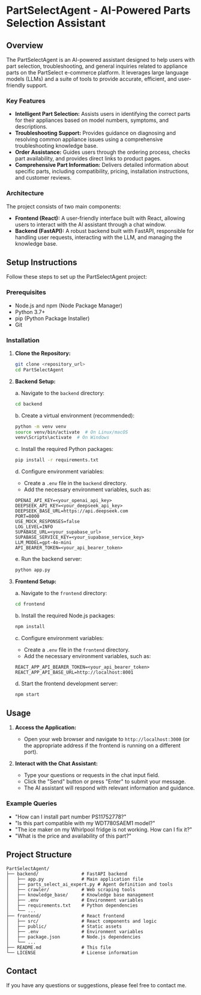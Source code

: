 # PartSelectAgent - AI-Powered Parts Selection Assistant

## Overview

The PartSelectAgent is an AI-powered assistant designed to help users with part selection, troubleshooting, and general inquiries related to appliance parts on the PartSelect e-commerce platform. It leverages large language models (LLMs) and a suite of tools to provide accurate, efficient, and user-friendly support.

### Key Features

*   **Intelligent Part Selection:** Assists users in identifying the correct parts for their appliances based on model numbers, symptoms, and descriptions.
*   **Troubleshooting Support:** Provides guidance on diagnosing and resolving common appliance issues using a comprehensive troubleshooting knowledge base.
*   **Order Assistance:** Guides users through the ordering process, checks part availability, and provides direct links to product pages.
*   **Comprehensive Part Information:** Delivers detailed information about specific parts, including compatibility, pricing, installation instructions, and customer reviews.

### Architecture

The project consists of two main components:

*   **Frontend (React):** A user-friendly interface built with React, allowing users to interact with the AI assistant through a chat window.
*   **Backend (FastAPI):** A robust backend built with FastAPI, responsible for handling user requests, interacting with the LLM, and managing the knowledge base.

## Setup Instructions

Follow these steps to set up the PartSelectAgent project:

### Prerequisites

*   Node.js and npm (Node Package Manager)
*   Python 3.7+
*   pip (Python Package Installer)
*   Git

### Installation

1.  **Clone the Repository:**

    ```bash
    git clone <repository_url>
    cd PartSelectAgent
    ```

2.  **Backend Setup:**

    a.  Navigate to the `backend` directory:

    ```bash
    cd backend
    ```

    b.  Create a virtual environment (recommended):

    ```bash
    python -m venv venv
    source venv/bin/activate  # On Linux/macOS
    venv\Scripts\activate  # On Windows
    ```

    c.  Install the required Python packages:

    ```bash
    pip install -r requirements.txt
    ```

    d.  Configure environment variables:

    *   Create a `.env` file in the `backend` directory.
    *   Add the necessary environment variables, such as:

    ```
    OPENAI_API_KEY=<your_openai_api_key>
    DEEPSEEK_API_KEY=<your_deepseek_api_key>
    DEEPSEEK_BASE_URL=https://api.deepseek.com
    PORT=8000
    USE_MOCK_RESPONSES=false
    LOG_LEVEL=INFO
    SUPABASE_URL=<your_supabase_url>
    SUPABASE_SERVICE_KEY=<your_supabase_service_key>
    LLM_MODEL=gpt-4o-mini
    API_BEARER_TOKEN=<your_api_bearer_token>
    ```

    e.  Run the backend server:

    ```bash
    python app.py
    ```

3.  **Frontend Setup:**

    a.  Navigate to the `frontend` directory:

    ```bash
    cd frontend
    ```

    b.  Install the required Node.js packages:

    ```bash
    npm install
    ```

    c.  Configure environment variables:

    *   Create a `.env` file in the `frontend` directory.
    *   Add the necessary environment variables, such as:

    ```
    REACT_APP_API_BEARER_TOKEN=<your_api_bearer_token>
    REACT_APP_API_BASE_URL=http://localhost:8001
    ```

    d.  Start the frontend development server:

    ```bash
    npm start
    ```

## Usage

1.  **Access the Application:**

    *   Open your web browser and navigate to `http://localhost:3000` (or the appropriate address if the frontend is running on a different port).

2.  **Interact with the Chat Assistant:**

    *   Type your questions or requests in the chat input field.
    *   Click the "Send" button or press "Enter" to submit your message.
    *   The AI assistant will respond with relevant information and guidance.

### Example Queries

*   "How can I install part number PS11752778?"
*   "Is this part compatible with my WDT780SAEM1 model?"
*   "The ice maker on my Whirlpool fridge is not working. How can I fix it?"
*   "What is the price and availability of this part?"


## Project Structure

```
PartSelectAgent/
├── backend/                # FastAPI backend
│   ├── app.py              # Main application file
│   ├── parts_select_ai_expert.py # Agent definition and tools
│   ├── crawler/            # Web scraping tools
│   ├── knowledge_base/     # Knowledge base management
│   ├── .env                # Environment variables
│   ├── requirements.txt    # Python dependencies
│   └── ...
├── frontend/               # React frontend
│   ├── src/                # React components and logic
│   ├── public/             # Static assets
│   ├── .env                # Environment variables
│   ├── package.json        # Node.js dependencies
│   └── ...
├── README.md               # This file
└── LICENSE                 # License information
```

## Contact

If you have any questions or suggestions, please feel free to contact me.
